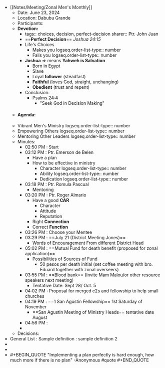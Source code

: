 - [[Notes/Meeting/Zonal Men's Monthly]]
	- Date: June 23, 2024
	- Location: Dabubu Grande
	- Participants:
	- **Devotion:**
		- tags:: choices, decision, perfect-decision
		  sharer:: Ptr. John Juan
		- ==**Perfect Decision**== *Joshua 24:15*
		- Life's Choices
			- Makes you
			  logseq.order-list-type:: number
			- Fails you
			  logseq.order-list-type:: number
		- **Joshua** => means **Yahweh is Salvation**
			- Born in Egypt
			- Slave
			- Loyal **follower** (steadfast)
			- **Faithful** (loves God, straight, unchanging)
			- **Obedient** (trust and repent)
		- Conclusion:
			- Psalms 24:4
				- "Seek God in Decision Making"
	- #### Agenda:
	- Vibrant Men's Ministry
	  logseq.order-list-type:: number
	- Empowering Others
	  logseq.order-list-type:: number
	- Mentoring Other Leaders
	  logseq.order-list-type:: number
	- Minutes:
		- 02:50 PM : Start
		- 03:12 PM : Ptr. Emerson de Belen
			- Have a plan
			- How to be effective in ministry
				- Character
				  logseq.order-list-type:: number
				- Ability
				  logseq.order-list-type:: number
				- Dedication
				  logseq.order-list-type:: number
		- 03:18 PM : Ptr. Romula Pascual
			- Mentoring
		- 03:20 PM : Ptr. Roger Almario
			- Have a good **CAR**
				- Character
				- Attitude
				- Reputation
			- Right **Connection**
			- Correct **Function**
		- 03:26 PM : Choose your Mentee
		- 03:29 PM : ==July 21 (District Meeting Jones)==
			- Words of Encouragement From different District Head
		- 05:02 PM : ==Mutual Fund for death benefit (proposed for zonal application)==
			- Possibilities of Sources of Fund
				- 50 pesos per death initial (set coffee meeting with bro. Eduard together with zonal overseers)
		- 03:55 PM : ==Blood bank== (Invite Mam Malou/or other resource speakers next meeting)
			- Tentative Date: Sept 28/ Oct. 5
		- 04:02 PM :  Proposal for merged c2s and fellowship to help small churches
		- 04:19 PM : ==1 San Agustin Fellowship== 1st Saturday of November
			- ==San Agustin Meeting of Ministry Heads== tentative date August
		- 04:56 PM :
		-
	- Decisions:
- General List
  : Sample definition
  : sample definition 2
-
-
- #+BEGIN_QUOTE
  "Implementing a plan perfectly is hard enough, how much more if there is no plan" -Anonymous #quote 
  #+END_QUOTE